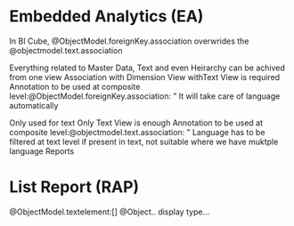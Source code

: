# Embedded Analytics (EA)

In BI Cube, @ObjectModel.foreignKey.association overwrides the @objectmodel.text.association

Everything related to Master Data, Text and even Heirarchy can be achived from one view
Association with Dimension View withText View is required
Annotation to be used at composite level:@ObjectModel.foreignKey.association: ”
It will take care of language automatically

Only used for text
Only Text View is enough
Annotation to be used at composite level:@objectmodel.text.association: ”
Language has to be filtered at text level if present in text, not suitable where we have muktple language Reports

# List Report (RAP)
@ObjectModel.textelement:[]
@Object.. display type...

# 
